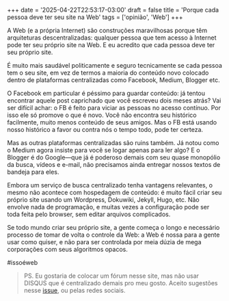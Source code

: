 +++
date = '2025-04-22T22:53:17-03:00'
draft = false
title = 'Porque cada pessoa deve ter seu site na Web'
tags = ['opinião', 'Web']
+++

A Web (e a própria Internet) são construções maravilhosas porque têm
arquiteturas descentralizadas: qualquer pessoa que tem acesso à Internet
pode ter seu próprio site na Web. E eu acredito que cada pessoa deve ter
seu próprio site.

É muito mais saudável politicamente e seguro tecnicamente se cada pessoa
tem o seu site, em vez de termos a maioria do conteúdo novo colocado
dentro de plataformas centralizadas como Facebook, Medium, Blogger etc.

O Facebook em particular é péssimo para guardar conteúdo: já tentou
encontrar aquele post caprichado que você escreveu dois meses atrás? Vai
ser difícil achar: o FB é feito para viciar as pessoas no acesso
contínuo. Por isso ele só promove o que é novo. Você não encontra seu
histórico facilmente, muito menos conteúdo de seus amigos. Mas o FB está
usando nosso histórico a favor ou contra nós o tempo todo, pode ter
certeza.

Mas as outras plataformas centralizadas são ruins também. Já notou como
o Medium agora insiste para você se logar apenas para ler algo? E o
Blogger é do Google—que já é poderoso demais com seu quase
monopólio da busca, vídeos e e-mail, não precisamos ainda entregar
nossos textos de bandeja para eles.

Embora um serviço de busca centralizado tenha vantagens relevantes, o
mesmo não acontece com hospedagem de conteúdo: é muito fácil criar seu
próprio site usando um Wordpress, Dokuwiki, Jekyll, Hugo, etc. Não
envolve nada de programação, e muitas vezes a configuração pode ser toda
feita pelo browser, sem editar arquivos complicados.

Se todo mundo criar seu próprio site, a gente começa o longo e
necessário processo de tomar de volta o controle da Web: a Web é nossa
para a gente usar como quiser, e não para ser controlada por meia dúzia
de mega corporações com seus algoritmos opacos.

#issoéweb

> PS. Eu gostaria de colocar um fórum nesse site, mas não usar
DISQUS que é centralizado demais pro meu gosto.
Aceito sugestões nesse
[issue](https://github.com/ramalho/ramalho.org/issues/1),
ou pelas redes sociais.

